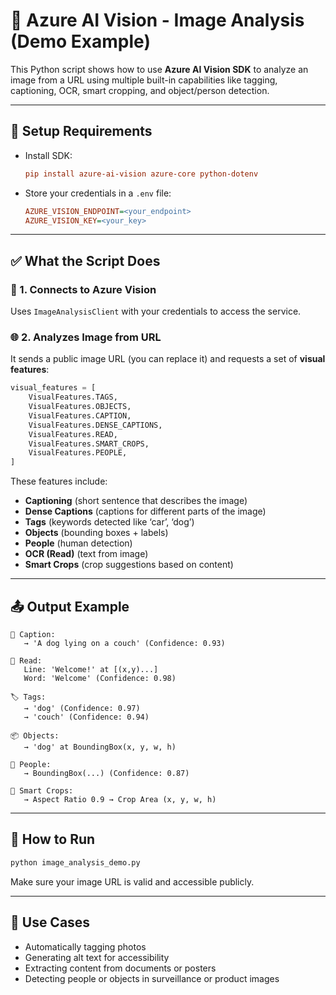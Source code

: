 # 📸 Azure AI Vision - Image Analysis (Demo Example)

This Python script shows how to use **Azure AI Vision SDK** to analyze an image from a URL using multiple built-in capabilities like tagging, captioning, OCR, smart cropping, and object/person detection.

---

## 🔧 Setup Requirements

- Install SDK:

  ```ini
  pip install azure-ai-vision azure-core python-dotenv
  ```

- Store your credentials in a `.env` file:

  ```ini
  AZURE_VISION_ENDPOINT=<your_endpoint>
  AZURE_VISION_KEY=<your_key>
  ```

---

## ✅ What the Script Does

### 🔐 1. **Connects to Azure Vision**

Uses `ImageAnalysisClient` with your credentials to access the service.

### 🌐 2. **Analyzes Image from URL**

It sends a public image URL (you can replace it) and requests a set of **visual features**:

```python
visual_features = [
    VisualFeatures.TAGS,
    VisualFeatures.OBJECTS,
    VisualFeatures.CAPTION,
    VisualFeatures.DENSE_CAPTIONS,
    VisualFeatures.READ,
    VisualFeatures.SMART_CROPS,
    VisualFeatures.PEOPLE,
]
```

These features include:

- **Captioning** (short sentence that describes the image)
- **Dense Captions** (captions for different parts of the image)
- **Tags** (keywords detected like ‘car’, ‘dog’)
- **Objects** (bounding boxes + labels)
- **People** (human detection)
- **OCR (Read)** (text from image)
- **Smart Crops** (crop suggestions based on content)

---

## 📤 Output Example

```text
📝 Caption:
   → 'A dog lying on a couch' (Confidence: 0.93)

📖 Read:
   Line: 'Welcome!' at [(x,y)...]
   Word: 'Welcome' (Confidence: 0.98)

🏷️ Tags:
   → 'dog' (Confidence: 0.97)
   → 'couch' (Confidence: 0.94)

📦 Objects:
   → 'dog' at BoundingBox(x, y, w, h)

🧑 People:
   → BoundingBox(...) (Confidence: 0.87)

📐 Smart Crops:
   → Aspect Ratio 0.9 → Crop Area (x, y, w, h)
```

---

## 🚀 How to Run

```bash
python image_analysis_demo.py
```

Make sure your image URL is valid and accessible publicly.

---

## 🧠 Use Cases

- Automatically tagging photos
- Generating alt text for accessibility
- Extracting content from documents or posters
- Detecting people or objects in surveillance or product images
